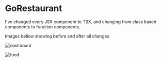 # GoRestaurant

I've changed every JSX component to TSX, and changing from class based components to function components.

Images bellow showing before and after all changes.

![dashboard](https://user-images.githubusercontent.com/57713413/132145377-03abe7be-42e0-43f6-9cfa-a194775a7525.png)

![food](https://user-images.githubusercontent.com/57713413/132145384-5b457e25-4280-4e46-9d44-39e21e224727.png)
